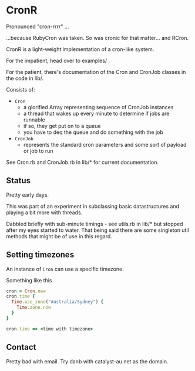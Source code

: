 # CronR

Pronounced "cron-rrrr" ...

...because RubyCron was taken.  So was cronic for that matter... and RCron.

CronR is a light-weight implementation of a cron-like system.

For the impatient, head over to examples/ .

For the patient, there's documentation of the Cron and CronJob classes in the code in lib/.

Consists of:

* ```Cron```
  * a glorified Array representing sequence of CronJob instances
  * a thread that wakes up every minute to determine if jobs are runnable
  * if so, they get put on to a queue
  * you have to deq the queue and do something with the job
* ```CronJob```
  * represents the standard cron parameters and some sort of payload or job to run

See Cron.rb and CronJob.rb in lib/* for current documentation.

## Status

Pretty early days.  

This was part of an experiment in subclassing basic datastructures and playing a bit more with threads.

Dabbled briefly with sub-minute timings - see utils.rb in lib/* but
stopped after my eyes started to water. That being said there are some
singleton util methods that might be of use in this regard.

## Setting timezones

An instance of ```Cron``` can use a specific timezone.

Something like this

```ruby
cron = Cron.new
cron.time {
  Time.use_zone("Australia/Sydney") {
    Time.zone.now
  }
}

cron.time => <time with timezone>
```

## Contact

Pretty bad with email.  Try danb with catalyst-au.net as the domain.
